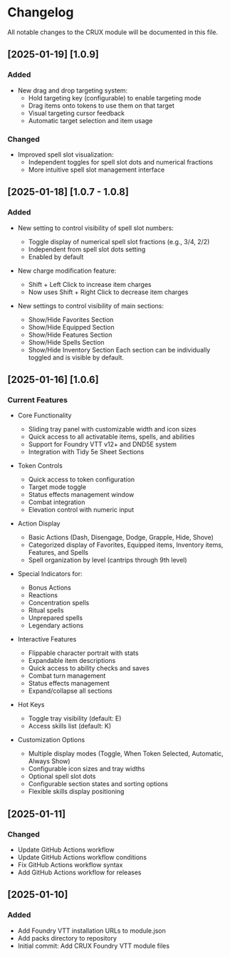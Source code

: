 # Changelog

All notable changes to the CRUX module will be documented in this file.

## [2025-01-19] [1.0.9]

### Added
- New drag and drop targeting system:
  - Hold targeting key (configurable) to enable targeting mode
  - Drag items onto tokens to use them on that target
  - Visual targeting cursor feedback
  - Automatic target selection and item usage

### Changed
- Improved spell slot visualization:
  - Independent toggles for spell slot dots and numerical fractions
  - More intuitive spell slot management interface

## [2025-01-18] [1.0.7 - 1.0.8]

### Added
- New setting to control visibility of spell slot numbers:
  - Toggle display of numerical spell slot fractions (e.g., 3/4, 2/2)
  - Independent from spell slot dots setting
  - Enabled by default

- New charge modification feature:
  - Shift + Left Click to increase item charges
  - Now uses Shift + Right Click to decrease item charges

- New settings to control visibility of main sections:
  - Show/Hide Favorites Section
  - Show/Hide Equipped Section
  - Show/Hide Features Section
  - Show/Hide Spells Section
  - Show/Hide Inventory Section
  Each section can be individually toggled and is visible by default.

## [2025-01-16] [1.0.6]

### Current Features
- Core Functionality
  - Sliding tray panel with customizable width and icon sizes
  - Quick access to all activatable items, spells, and abilities
  - Support for Foundry VTT v12+ and DND5E system
  - Integration with Tidy 5e Sheet Sections

- Token Controls
  - Quick access to token configuration
  - Target mode toggle
  - Status effects management window
  - Combat integration
  - Elevation control with numeric input

- Action Display
  - Basic Actions (Dash, Disengage, Dodge, Grapple, Hide, Shove)
  - Categorized display of Favorites, Equipped items, Inventory items, Features, and Spells
  - Spell organization by level (cantrips through 9th level)

- Special Indicators for:
  - Bonus Actions
  - Reactions
  - Concentration spells
  - Ritual spells
  - Unprepared spells
  - Legendary actions

- Interactive Features
  - Flippable character portrait with stats
  - Expandable item descriptions
  - Quick access to ability checks and saves
  - Combat turn management
  - Status effects management
  - Expand/collapse all sections

- Hot Keys
  - Toggle tray visibility (default: E)
  - Access skills list (default: K)

- Customization Options
  - Multiple display modes (Toggle, When Token Selected, Automatic, Always Show)
  - Configurable icon sizes and tray widths
  - Optional spell slot dots
  - Configurable section states and sorting options
  - Flexible skills display positioning

## [2025-01-11]

### Changed
- Update GitHub Actions workflow
- Update GitHub Actions workflow conditions
- Fix GitHub Actions workflow syntax
- Add GitHub Actions workflow for releases

## [2025-01-10]

### Added
- Add Foundry VTT installation URLs to module.json
- Add packs directory to repository
- Initial commit: Add CRUX Foundry VTT module files
